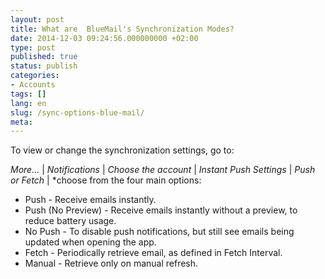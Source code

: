 ```yaml
---
layout: post
title: What are  BlueMail's Synchronization Modes?
date: 2014-12-03 09:24:56.000000000 +02:00
type: post
published: true
status: publish
categories:
- Accounts
tags: []
lang: en
slug: /sync-options-blue-mail/
meta:
---
```


To view or change the synchronization settings, go to:

*More...* \| *Notifications* \| *Choose the account* \| *Instant Push Settings* \| *Push or Fetch* \| *choose from the four main options:

* Push - Receive emails instantly.
* Push (No Preview) - Receive emails instantly without a preview, to reduce battery usage.
* No Push - To disable push notifications, but still see emails being updated when opening the app.
* Fetch - Periodically retrieve email, as defined in Fetch Interval.
* Manual - Retrieve only on manual refresh.
